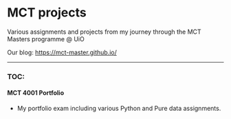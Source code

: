 # MCT projects
 Various assignments and projects from my journey through the MCT Masters programme @ UiO
 
 Our blog:
 https://mct-master.github.io/

---

### TOC:

#### MCT 4001 Portfolio
- My portfolio exam including various Python and Pure data assignments.
